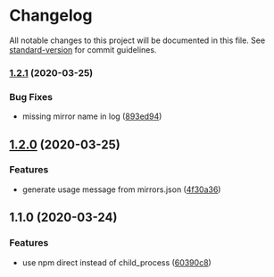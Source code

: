 # Changelog

All notable changes to this project will be documented in this file. See [standard-version](https://github.com/conventional-changelog/standard-version) for commit guidelines.

### [1.2.1](https://github.com/NateScarlet/npm-mirror-set/compare/v1.2.0...v1.2.1) (2020-03-25)


### Bug Fixes

* missing mirror name in log ([893ed94](https://github.com/NateScarlet/npm-mirror-set/commit/893ed94))

## [1.2.0](https://github.com/NateScarlet/npm-mirror-set/compare/v1.1.0...v1.2.0) (2020-03-25)


### Features

* generate usage message from mirrors.json ([4f30a36](https://github.com/NateScarlet/npm-mirror-set/commit/4f30a36))

## 1.1.0 (2020-03-24)


### Features

* use npm direct instead of child_process ([60390c8](https://github.com/NateScarlet/npm-mirror-set/commit/60390c8))

